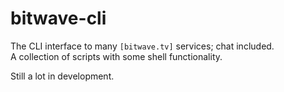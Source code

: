 # bitwave-cli
The CLI interface to many `[bitwave.tv]` services; chat included.<br>
A collection of scripts with some shell functionality.

Still a lot in development.